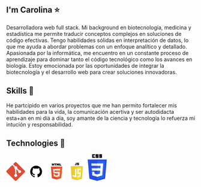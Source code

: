 ##  I'm Carolina ⭐️
Desarrolladora web full stack. Mi background en biotecnología, medicina y estadística me permite traducir conceptos complejos en soluciones de código efectivas. Tengo habilidades sólidas en interpretación de datos, lo que me ayuda a abordar problemas con un enfoque analítico y detallado. Apasionada por la informática, me encuentro en un constante proceso de aprendizaje para dominar tanto el código tecnológico como los avances en biología. Estoy emocionada por las oportunidades de integrar la biotecnología y el desarrollo web para crear soluciones innovadoras.

## Skills 🔧
He partcipido en varios proyectos que me han permito fortalecer mis habilidades para la vida, la comunicación acertiva y ser autodidacta esta+an en mi díá a día, soy amante de la ciencia y tecnología lo refuerza mi intución y responsabilidad.

## Technologies 🤖
<img src="images/git.png" alt="Git" width="10%" height="10%" title="Git"/>
<img src="images/github.png" alt="GitHub" width="10%" height="10%" title="GitHub"/>
<img src="images/html.png" alt="html" width="10%" height="10%" title="html"/>
<img src="images/js.png" alt="Javascript" width="10%" height="10%" title="Javascript"/>
<img src="images/css.png" alt="CSS" width="10%" height="10%" title="CSS"/>



